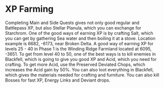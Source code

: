 # XP Farming

Completing Main and Side Quests gives not only good regular and Battlepass XP, but also Stellar Planula, which you can exchange for Starchrom.
One of the good ways of earning XP is by crafting Salt, which you can get by gathering Sea water and then boiling it at a stove. Location example is 6682, -6173, near Broken Delta.
A good way of earning XP for levels 25 - 40 in Phase 1 is the Winding Ridge Farmland located at 6095, -3651.
To get from level 40 to 50, one of the best ways is to kill enemies in Blackfell, which is going to give you good XP and Acid, which you need for crafting. To get more Acid, use the Preserved Deviated Chops, which increases the Acid gain by 50%. You can also loot everything in Blackfell, which gives the materials needed for crafting and furniture.
You can also kill Bosses for fast XP, Energy Links and Deviant drops.
